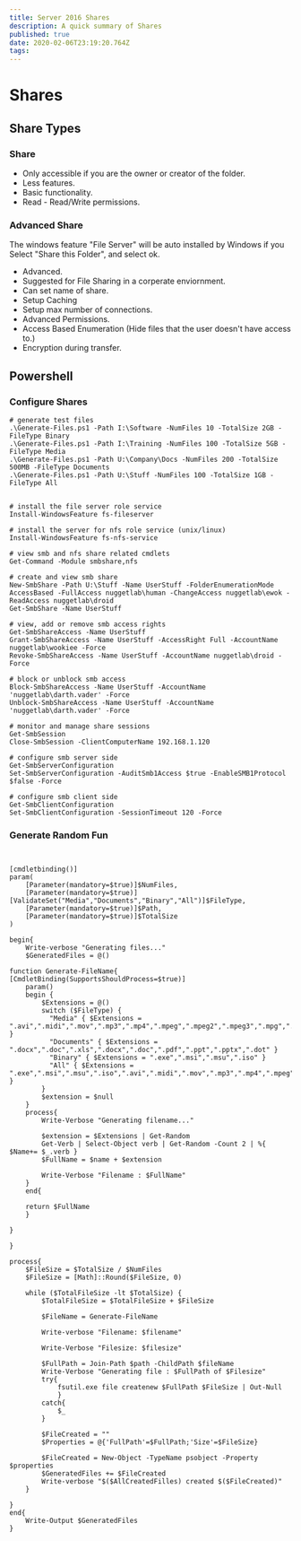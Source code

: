 ```yaml
---
title: Server 2016 Shares
description: A quick summary of Shares
published: true
date: 2020-02-06T23:19:20.764Z
tags: 
---
```


# Shares
## Share Types

### Share

* Only accessible if you are the owner or creator of the folder.
* Less features.
* Basic functionality.
* Read - Read/Write permissions.

### Advanced Share

The windows feature "File Server" will be auto installed by Windows if you Select "Share this Folder", and select ok.

* Advanced.
* Suggested for File Sharing in a corperate enviornment.
* Can set name of share.
* Setup Caching
* Setup max number of connections.
* Advanced Permissions.
* Access Based Enumeration (Hide files that the user doesn't have access to.)
* Encryption during transfer.


## Powershell

### Configure Shares

```
# generate test files
.\Generate-Files.ps1 -Path I:\Software -NumFiles 10 -TotalSize 2GB -FileType Binary
.\Generate-Files.ps1 -Path I:\Training -NumFiles 100 -TotalSize 5GB -FileType Media
.\Generate-Files.ps1 -Path U:\Company\Docs -NumFiles 200 -TotalSize 500MB -FileType Documents
.\Generate-Files.ps1 -Path U:\Stuff -NumFiles 100 -TotalSize 1GB -FileType All


# install the file server role service
Install-WindowsFeature fs-fileserver

# install the server for nfs role service (unix/linux)
Install-WindowsFeature fs-nfs-service

# view smb and nfs share related cmdlets
Get-Command -Module smbshare,nfs

# create and view smb share
New-SmbShare -Path U:\Stuff -Name UserStuff -FolderEnumerationMode AccessBased -FullAccess nuggetlab\human -ChangeAccess nuggetlab\ewok -ReadAccess nuggetlab\droid
Get-SmbShare -Name UserStuff

# view, add or remove smb access rights
Get-SmbShareAccess -Name UserStuff
Grant-SmbShareAccess -Name UserStuff -AccessRight Full -AccountName nuggetlab\wookiee -Force
Revoke-SmbShareAccess -Name UserStuff -AccountName nuggetlab\droid -Force

# block or unblock smb access
Block-SmbShareAccess -Name UserStuff -AccountName 'nuggetlab\darth.vader' -Force
Unblock-SmbShareAccess -Name UserStuff -AccountName 'nuggetlab\darth.vader' -Force

# monitor and manage share sessions
Get-SmbSession
Close-SmbSession -ClientComputerName 192.168.1.120

# configure smb server side
Get-SmbServerConfiguration
Set-SmbServerConfiguration -AuditSmb1Access $true -EnableSMB1Protocol $false -Force

# configure smb client side
Get-SmbClientConfiguration
Set-SmbClientConfiguration -SessionTimeout 120 -Force
```

### Generate Random Fun

```


[cmdletbinding()]
param(
	[Parameter(mandatory=$true)]$NumFiles,
    [Parameter(mandatory=$true)][ValidateSet("Media","Documents","Binary","All")]$FileType,
	[Parameter(mandatory=$true)]$Path,
	[Parameter(mandatory=$true)]$TotalSize
)
 
begin{
	Write-verbose "Generating files..."
	$GeneratedFiles = @()
 
function Generate-FileName{
[CmdletBinding(SupportsShouldProcess=$true)]
	param()
	begin {
		$Extensions = @()
        switch ($FileType) {
          "Media" { $Extensions = ".avi",".midi",".mov",".mp3",".mp4",".mpeg",".mpeg2",".mpeg3",".mpg",".ogg",".ram",".rm",".wma",".wmv" }
          "Documents" { $Extensions = ".docx",".doc",".xls",".docx",".doc",".pdf",".ppt",".pptx",".dot" }
          "Binary" { $Extensions = ".exe",".msi",".msu",".iso" }
          "All" { $Extensions = ".exe",".msi",".msu",".iso",".avi",".midi",".mov",".mp3",".mp4",".mpeg",".mpeg2",".mpeg3",".mpg",".ogg",".ram",".rm",".wma",".wmv",".docx",".doc",".xls",".docx",".doc",".pdf",".ppt",".pptx",".dot" }
        }
        $extension = $null
	}
	process{
		Write-Verbose "Generating filename..."
 
        $extension = $Extensions | Get-Random
		Get-Verb | Select-Object verb | Get-Random -Count 2 | %{ $Name+= $_.verb }
		$FullName = $name + $extension

		Write-Verbose "Filename : $FullName"
	}
	end{
 
	return $FullName
	}
 
}
 
}
 
process{
	$FileSize = $TotalSize / $NumFiles
	$FileSize = [Math]::Round($FileSize, 0)
 
	while ($TotalFileSize -lt $TotalSize) {
		$TotalFileSize = $TotalFileSize + $FileSize
 
		$FileName = Generate-FileName
 
		Write-verbose "Filename: $filename"
 
		Write-Verbose "Filesize: $filesize"
 
		$FullPath = Join-Path $path -ChildPath $fileName
		Write-Verbose "Generating file : $FullPath of $Filesize"
		try{
			fsutil.exe file createnew $FullPath $FileSize | Out-Null
			}
		catch{
			$_
		}
 
		$FileCreated = ""
		$Properties = @{'FullPath'=$FullPath;'Size'=$FileSize}
 
		$FileCreated = New-Object -TypeName psobject -Property $properties
		$GeneratedFiles += $FileCreated
		Write-verbose "$($AllCreatedFilles) created $($FileCreated)"
	}
 
}
end{
	Write-Output $GeneratedFiles
}
```